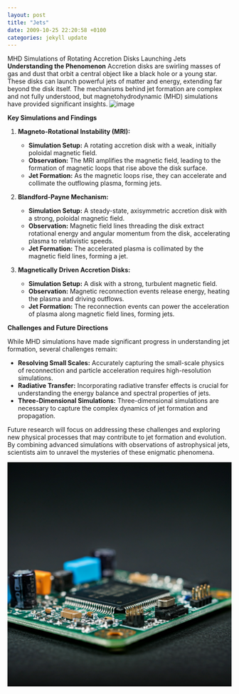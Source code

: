 ```yaml
---
layout: post
title: "Jets"
date: 2009-10-25 22:20:58 +0100
categories: jekyll update
---
```


MHD Simulations of Rotating Accretion Disks Launching Jets
**Understanding the Phenomenon**
Accretion disks are swirling masses of gas and dust that orbit a central object like a black hole or a young star. These disks can launch powerful jets of matter and energy, extending far beyond the disk itself. The mechanisms behind jet formation are complex and not fully understood, but magnetohydrodynamic (MHD) simulations have provided significant insights.
![image](https://github.com/user-attachments/assets/09d2388c-bce4-4419-98c8-5502d132f065)

**Key Simulations and Findings**

1. **Magneto-Rotational Instability (MRI):**

   - **Simulation Setup:** A rotating accretion disk with a weak, initially poloidal magnetic field.
   - **Observation:** The MRI amplifies the magnetic field, leading to the formation of magnetic loops that rise above the disk surface.
   - **Jet Formation:** As the magnetic loops rise, they can accelerate and collimate the outflowing plasma, forming jets.

2. **Blandford-Payne Mechanism:**

   - **Simulation Setup:** A steady-state, axisymmetric accretion disk with a strong, poloidal magnetic field.
   - **Observation:** Magnetic field lines threading the disk extract rotational energy and angular momentum from the disk, accelerating plasma to relativistic speeds.
   - **Jet Formation:** The accelerated plasma is collimated by the magnetic field lines, forming a jet.

3. **Magnetically Driven Accretion Disks:**
   - **Simulation Setup:** A disk with a strong, turbulent magnetic field.
   - **Observation:** Magnetic reconnection events release energy, heating the plasma and driving outflows.
   - **Jet Formation:** The reconnection events can power the acceleration of plasma along magnetic field lines, forming jets.

**Challenges and Future Directions**

While MHD simulations have made significant progress in understanding jet formation, several challenges remain:

- **Resolving Small Scales:** Accurately capturing the small-scale physics of reconnection and particle acceleration requires high-resolution simulations.
- **Radiative Transfer:** Incorporating radiative transfer effects is crucial for understanding the energy balance and spectral properties of jets.
- **Three-Dimensional Simulations:** Three-dimensional simulations are necessary to capture the complex dynamics of jet formation and propagation.

Future research will focus on addressing these challenges and exploring new physical processes that may contribute to jet formation and evolution. By combining advanced simulations with observations of astrophysical jets, scientists aim to unravel the mysteries of these enigmatic phenomena.

![fpga](/images/fpga.png "FPGA")
